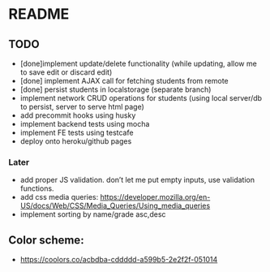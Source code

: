 # README




## TODO
- [done]implement update/delete functionality (while updating, allow me to save edit or discard edit)
- [done] implement AJAX call for fetching students from remote
- [done] persist students in localstorage (separate branch)
- implement network CRUD operations for students (using local server/db to persist, server to serve html page)
- add precommit hooks using husky
- implement backend tests using mocha
- implement FE tests using testcafe
- deploy onto heroku/github pages  


### Later
- add proper JS validation. don’t let me put empty inputs, use validation functions.
- add css media queries: https://developer.mozilla.org/en-US/docs/Web/CSS/Media_Queries/Using_media_queries
- implement sorting by name/grade asc,desc
 
## Color scheme:
- https://coolors.co/acbdba-cddddd-a599b5-2e2f2f-051014